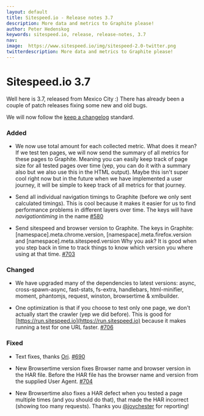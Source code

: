 ```yaml
---
layout: default
title: Sitespeed.io - Release notes 3.7
description: More data and metrics to Graphite please!
author: Peter Hedenskog
keywords: sitespeed.io, release, release-notes, 3.7
nav:
image:  https://www.sitespeed.io/img/sitespeed-2.0-twitter.png
twitterdescription: More data and metrics to Graphite please!
---
```


# Sitespeed.io 3.7
Well here is 3.7, released from Mexico City :) There has already been a couple of patch releases fixing some new and old bugs.

We will now follow the [keep a changelog](http://keepachangelog.com/) standard.

### Added

* We now use total amount for each collected metric. What does it mean? If we test ten pages, we will now send the summary of all metrics for these pages to Graphite. Meaning you can easily keep track of page size for all tested pages over time (yep, you can do it with a summary also but we also use this in the HTML output). Maybe this isn't super cool right now but in the future when we have implemented a user journey, it will be simple to keep track of all metrics for that journey.

* Send all individual navigation timings to Graphite (before we only sent calculated timings). This is cool because it makes it easier for us to find performance problems in different layers over time. The keys will have *navigationtiming* in the name  [#580](https://github.com/sitespeedio/sitespeed.io/issues/508)

* Send sitespeed and browser version to Graphite. The keys in Graphite: [namespace].meta.chrome.version, [namespace].meta.firefox.version and [namespace].meta.sitespeed.version Why you ask? It is good when you step back in time to track things to know which version you where using at that time. [#703](https://github.com/sitespeedio/sitespeed.io/issues/703)

### Changed
* We have upgraded many of the dependencies to latest versions: async, cross-spawn-async, fast-stats, fs-extra, handlebars, html-minifier, moment, phantomjs, request, winston, browsertime & xmlbuilder.

* One optimization is that if you choose to test only one page, we don't actually start the crawler (yep we did before). This is good for [https://run.sitespeed.io](https://run.sitespeed.io) because it makes running a test for one URL faster. [#706](https://github.com/sitespeedio/sitespeed.io/issues/706)

### Fixed
* Text fixes, thanks [Ori](@https://github.com/atdt). [#690](https://github.com/sitespeedio/sitespeed.io/issues/690)

* New Browsertime version fixes Browser name and browser version in the HAR file. Before the HAR file has the browser name and version from the supplied User Agent. [#704](https://github.com/sitespeedio/sitespeed.io/issues/704)

* New Browsertime also fixes a HAR defect when you tested a page multiple times (and you should do that), that made the HAR incorrect (showing too many requests). Thanks you [@joychester](https://github.com/joychester) for reporting!
